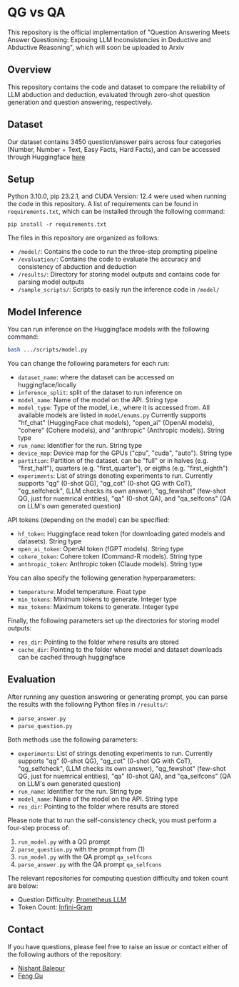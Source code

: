# QG vs QA

This repository is the official implementation of "Question Answering Meets Answer Questioning: Exposing LLM Inconsistencies in Deductive and Abductive Reasoning", which will soon be uploaded to Arxiv

## Overview

This repository contains the code and dataset to compare the reliability of LLM abduction and deduction, evaluated through zero-shot question generation and question answering, respectively.

## Dataset

Our dataset contains 3450 question/answer pairs across four categories (Number, Number + Text, Easy Facts, Hard Facts), and can be accessed through Huggingface [here](https://huggingface.co/datasets/nbalepur/QG-vs-QA) 

## Setup

Python 3.10.0, pip 23.2.1, and CUDA Version: 12.4 were used when running the code in this repository. A list of requirements can be found in `requirements.txt`, which can be installed through the following command:

```
pip install -r requirements.txt 
```

The files in this repository are organized as follows:
* `/model/`: Contains the code to run the three-step prompting pipeline
* `/evaluation/`: Contains the code to evaluate the accuracy and consistency of abduction and deduction
* `/results/`: Directory for storing model outputs and contains code for parsing model outputs
* `/sample_scripts/`: Scripts to easily run the inference code in `/model/`

## Model Inference

You can run inference on the Huggingface models with the following command: 
```bash
bash .../scripts/model.py
```
You can change the following parameters for each run:
* `dataset_name`: where the dataset can be accessed on huggingface/locally
* `inference_split`: split of the dataset to run inference on
* `model_name`: Name of the model on the API. String type
* `model_type`: Type of the model, i.e., where it is accessed from. All available models are listed in `model/enums.py` Currently supports "hf_chat" (HuggingFace chat models), "open_ai" (OpenAI models), "cohere" (Cohere models), and "anthropic" (Anthropic models). String type
* `run_name`: Identifier for the run. String type
*  `device_map`: Device map for the GPUs ("cpu", "cuda", "auto"). String type
*  `partition`: Partition of the dataset. can be "full" or in halves (e.g. "first_half"), quarters (e.g. "first_quarter"), or eigths (e.g. "first_eighth")
*  `experiments`: List of strings denoting experiments to run. Currently supports "qg" (0-shot QG), "qg_cot" (0-shot QG with CoT), "qg_selfcheck", (LLM checks its own answer), "qg_fewshot" (few-shot QG, just for nuemrical entities),  "qa" (0-shot QA), and "qa_selfcons" (QA on LLM's own generated question)

API tokens (depending on the model) can be specified:
* `hf_token`: Huggingface read token (for downloading gated models and datasets). String type
* `open_ai_token`: OpenAI token (fGPT models). String type
* `cohere_token`: Cohere token (Command-R models). String type
* `anthropic_token`: Anthropic token (Claude models). String type

You can also specify the following generation hyperparameters:
* `temperature`: Model temperature. Float type
* `min_tokens`: Minimum tokens to generate. Integer type
* `max_tokens`: Maximum tokens to generate. Integer type

Finally, the following parameters set up the directories for storing model outputs:
* `res_dir`: Pointing to the folder where results are stored
* `cache_dir`: Pointing to the folder where model and dataset downloads can be cached through huggingface

## Evaluation

After running any question answering or generating prompt, you can parse the results with the following Python files in `/results/`:
* `parse_answer.py`
* `parse_question.py`

Both methods use the following parameters:
*  `experiments`: List of strings denoting experiments to run. Currently supports "qg" (0-shot QG), "qg_cot" (0-shot QG with CoT), "qg_selfcheck", (LLM checks its own answer), "qg_fewshot" (few-shot QG, just for nuemrical entities),  "qa" (0-shot QA), and "qa_selfcons" (QA on LLM's own generated question)
* `run_name`: Identifier for the run. String type
* `model_name`: Name of the model on the API. String type
* `res_dir`: Pointing to the folder where results are stored

Please note that to run the self-consistency check, you must perform a four-step process of:
1. `run_model.py` with a QG prompt
2. `parse_question.py` with the prompt from (1)
3. `run_model.py` with the QA prompt `qa_selfcons`
4. `parse_answer.py` with the QA prompt `qa_selfcons`

The relevant repositories for computing question difficulty and token count are below:
* Question Difficulty: [Prometheus LLM](https://github.com/prometheus-eval/prometheus-eval)
* Token Count: [Infini-Gram](https://huggingface.co/spaces/liujch1998/infini-gram)

## Contact

If you have questions, please feel free to raise an issue or contact either of the following authors of the repository:
- [Nishant Balepur](mailto:nbalepur@umd.edu)
- [Feng Gu](mailto:fgu1@umd.edu)


